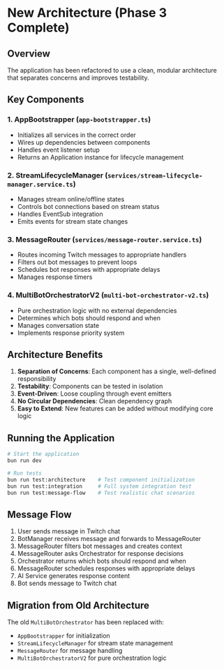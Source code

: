 # New Architecture (Phase 3 Complete)

## Overview

The application has been refactored to use a clean, modular architecture that separates concerns and improves testability.

## Key Components

### 1. **AppBootstrapper** (`app-bootstrapper.ts`)
- Initializes all services in the correct order
- Wires up dependencies between components
- Handles event listener setup
- Returns an Application instance for lifecycle management

### 2. **StreamLifecycleManager** (`services/stream-lifecycle-manager.service.ts`)
- Manages stream online/offline states
- Controls bot connections based on stream status
- Handles EventSub integration
- Emits events for stream state changes

### 3. **MessageRouter** (`services/message-router.service.ts`)
- Routes incoming Twitch messages to appropriate handlers
- Filters out bot messages to prevent loops
- Schedules bot responses with appropriate delays
- Manages response timers

### 4. **MultiBotOrchestratorV2** (`multi-bot-orchestrator-v2.ts`)
- Pure orchestration logic with no external dependencies
- Determines which bots should respond and when
- Manages conversation state
- Implements response priority system

## Architecture Benefits

1. **Separation of Concerns**: Each component has a single, well-defined responsibility
2. **Testability**: Components can be tested in isolation
3. **Event-Driven**: Loose coupling through event emitters
4. **No Circular Dependencies**: Clean dependency graph
5. **Easy to Extend**: New features can be added without modifying core logic

## Running the Application

```bash
# Start the application
bun run dev

# Run tests
bun run test:architecture    # Test component initialization
bun run test:integration     # Full system integration test
bun run test:message-flow    # Test realistic chat scenarios
```

## Message Flow

1. User sends message in Twitch chat
2. BotManager receives message and forwards to MessageRouter
3. MessageRouter filters bot messages and creates context
4. MessageRouter asks Orchestrator for response decisions
5. Orchestrator returns which bots should respond and when
6. MessageRouter schedules responses with appropriate delays
7. AI Service generates response content
8. Bot sends message to Twitch chat

## Migration from Old Architecture

The old `MultiBotOrchestrator` has been replaced with:
- `AppBootstrapper` for initialization
- `StreamLifecycleManager` for stream state management
- `MessageRouter` for message handling
- `MultiBotOrchestratorV2` for pure orchestration logic